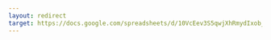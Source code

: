 ```yaml
---
layout: redirect
target: https://docs.google.com/spreadsheets/d/10VcEev3S5qwjXhRmydIxob_kqVSi80Zcw6BJkcoYOCM/edit?gid=0#gid=0
---
```

